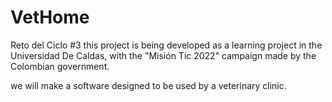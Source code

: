 # VetHome
Reto del Ciclo #3
this project is being developed as a learning project in the Universidad De Caldas, with the "Misión Tic 2022" campaign made by
the Colombian government.

we will make a software designed to be used by a veterinary clinic.

